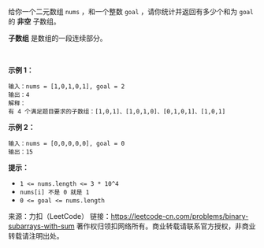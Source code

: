 给你一个二元数组 ```nums``` ，和一个整数 ```goal``` ，请你统计并返回有多少个和为 ```goal``` 的 **非空** 子数组。

**子数组** 是数组的一段连续部分。

 

**示例 1：**
```
输入：nums = [1,0,1,0,1], goal = 2
输出：4
解释：
有 4 个满足题目要求的子数组：[1,0,1]、[1,0,1,0]、[0,1,0,1]、[1,0,1]
```
**示例 2：**
```
输入：nums = [0,0,0,0,0], goal = 0
输出：15
```

**提示：**

* ```1 <= nums.length <= 3 * 10^4```
* ```nums[i] 不是 0 就是 1```
* ```0 <= goal <= nums.length```

来源：力扣（LeetCode）
链接：https://leetcode-cn.com/problems/binary-subarrays-with-sum
著作权归领扣网络所有。商业转载请联系官方授权，非商业转载请注明出处。